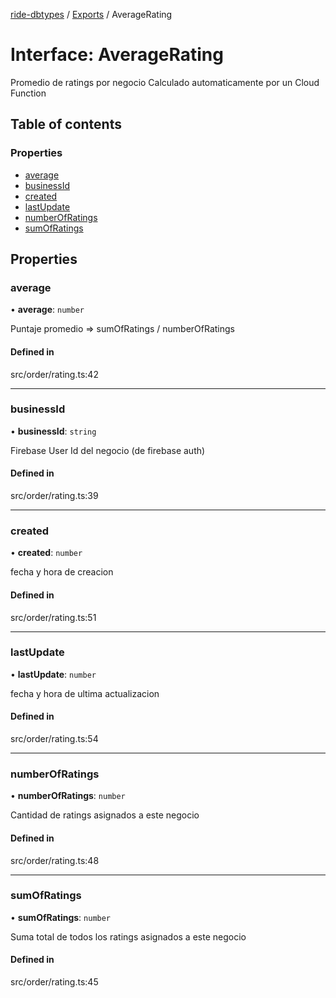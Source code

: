 [ride-dbtypes](../README.md) / [Exports](../modules.md) / AverageRating

# Interface: AverageRating

Promedio de ratings por negocio
Calculado automaticamente por un Cloud Function

## Table of contents

### Properties

- [average](AverageRating.md#average)
- [businessId](AverageRating.md#businessid)
- [created](AverageRating.md#created)
- [lastUpdate](AverageRating.md#lastupdate)
- [numberOfRatings](AverageRating.md#numberofratings)
- [sumOfRatings](AverageRating.md#sumofratings)

## Properties

### average

• **average**: `number`

Puntaje promedio =>  sumOfRatings / numberOfRatings

#### Defined in

src/order/rating.ts:42

___

### businessId

• **businessId**: `string`

Firebase User Id del negocio (de firebase auth)

#### Defined in

src/order/rating.ts:39

___

### created

• **created**: `number`

fecha y hora de creacion

#### Defined in

src/order/rating.ts:51

___

### lastUpdate

• **lastUpdate**: `number`

fecha y hora de ultima actualizacion

#### Defined in

src/order/rating.ts:54

___

### numberOfRatings

• **numberOfRatings**: `number`

Cantidad de ratings asignados a este negocio

#### Defined in

src/order/rating.ts:48

___

### sumOfRatings

• **sumOfRatings**: `number`

Suma total de todos los ratings asignados a este negocio

#### Defined in

src/order/rating.ts:45
